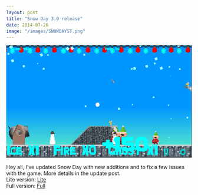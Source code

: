 ```yaml
---
layout: post
title: "Snow Day 3.0 release"
date: 2014-07-26
image: "/images/SNOWDAYST.png"
---
```


<img src="/images/SNOWDAYST.png">

Hey all, I've updated Snow Day with new additions and to fix a few issues with the game. More details in the update post.<br>
Lite version: [Lite](https://play.google.com/store/apps/details?id=com.LittleForest.DecGameJamFree)<br>
Full version: [Full](https://play.google.com/store/apps/details?id=com.LittleForest.DecGameJam)<br>